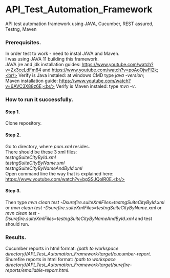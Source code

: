 # API_Test_Automation_Framework
API test automation framework using JAVA, Cucumber, REST assured, Testng, Maven

### Prerequisites.

In order test to work - need to instal JAVA and Maven.<br/>
I was using JAVA 11 building this framework.<br/>
JAVA jre and jdk installation guides: https://www.youtube.com/watch?v=Zx3ceLdFm64 and https://www.youtube.com/watch?v=poAoOjwFI2k;<br/>
Verify is Java instaled: at windows CMD type *java -version*;<br/>
Maven installation guide: https://www.youtube.com/watch?v=6AVC3X88z6E;<br/>
Verify is Maven instaled: type *mvn -v*.

### How to run it successfully.

#### Step 1.
Clone repository.

#### Step 2.
Go to directory, where *pom.xml* resides.<br/>
There should be these 3 xml files:<br/>
*testngSuiteCityById.xml*<br/>
*testngSuiteCityByName.xml*<br/>
*testngSuiteCityByNameAndById.xml*<br/>
Open command line the way that is explained here: https://www.youtube.com/watch?v=bgSSJQolR0E.<br/>

#### Step 3.
Then type *mvn clean test -Dsurefire.suiteXmlFiles=testngSuiteCityById.xml* or *mvn clean test -Dsurefire.suiteXmlFiles=testngSuiteCityByName.xml* or *mvn clean test -Dsurefire.suiteXmlFiles=testngSuiteCityByNameAndById.xml* and test should run.

### Results.

Cucumber reports in html format: *(path to workspace directory)/API_Test_Automation_Framework/target/cucumber-report*.<br/>
Shurefire reports in html format: *(path to workspace directory)/API_Test_Automation_Framework/target/surefire-reports/emailable-report.html*.<br/>
